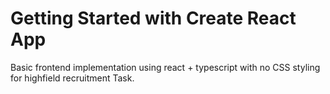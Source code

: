 # Getting Started with Create React App

Basic frontend implementation using react + typescript with no CSS styling for highfield recruitment Task.
